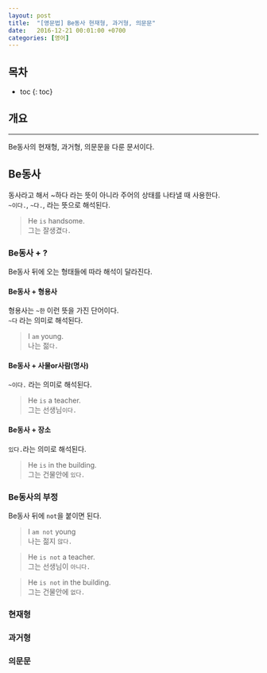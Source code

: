 ```yaml
---
layout: post
title:  "[영문법] Be동사 현재형, 과거형, 의문문"
date:   2016-12-21 00:01:00 +0700
categories: [영어]
---
```

## 목차

* toc
{: toc}

## 개요 
---
Be동사의 현재형, 과거형, 의문문을 다룬 문서이다.

## Be동사
동사라고 해서 ~하다 라는 뜻이 아니라 주어의 상태를 나타낼 때 사용한다.  
```~이다.```, ```~다.```, 라는 뜻으로 해석된다.

> He ```is``` handsome.  
그는 잘생겼```다.```

### Be동사 + ?
Be동사 뒤에 오는 형태들에 따라 해석이 달라진다.

#### Be동사 + 형용사
형용사는 ```~한``` 이런 뜻을 가진 단어이다.  
```~다``` 라는 의미로 해석된다.

> I ```am``` young.  
나는 젊```다.```

#### Be동사 + 사물or사람(명사)
```~이다.``` 라는 의미로 해석된다.

> He ```is``` a teacher.  
그는 선생님```이다.```

#### Be동사 + 장소
```있다.```라는 의미로 해석된다.

> He ```is``` in the building.  
그는 건물안에 ```있다.```

### Be동사의 부정
Be동사 뒤에 ```not```을 붙이면 된다.

> I ```am not``` young  
나는 젊지 ```않다.```

> He ```is not``` a teacher.  
그는 선생님이 ```아니다.```

> He ```is not``` in the building.  
그는 건물안에 ```없다.```

### 현재형

### 과거형

### 의문문